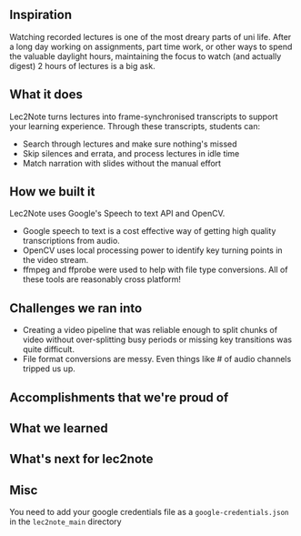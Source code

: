 ## Inspiration
Watching recorded lectures is one of the most dreary parts of uni life. After a long day working on assignments, part time work, or other ways to spend the valuable daylight hours, maintaining the focus to watch (and actually digest) 2 hours of lectures is a big ask. 

## What it does
Lec2Note turns lectures into frame-synchronised transcripts to support your learning experience. Through these transcripts, students can:
- Search through lectures and make sure nothing's missed
- Skip silences and errata, and process lectures in idle time
- Match narration with slides without the manual effort

## How we built it
Lec2Note uses Google's Speech to text API and OpenCV. 
- Google speech to text is a cost effective way of getting high quality transcriptions from audio.
- OpenCV uses local processing power to identify key turning points in the video stream.
- ffmpeg and ffprobe were used to help with file type conversions.
All of these tools are reasonably cross platform!
## Challenges we ran into
- Creating a video pipeline that was reliable enough to split chunks of video without over-splitting busy periods or missing key transitions was quite difficult. 
- File format conversions are messy. Even things like # of audio channels tripped us up.
## Accomplishments that we're proud of

## What we learned

## What's next for lec2note

## Misc
You need to add your google credentials file as a `google-credentials.json` in the `lec2note_main` directory

